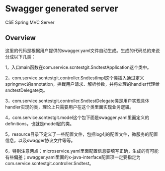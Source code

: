 # Swagger generated server

CSE Spring MVC Server


## Overview
这里的代码是根据用户提供的swagger.yaml文件自动生成。生成的代码总的来说分成以下几类：

1，入口main函数在com.service.scntestgit.SndtestApplication这个类中。

2，com.service.scntestgit.controller.SndtestImpl这个类插入通过定义springmvc的annotation，拦截用户请求、解析参数，并将处理的handler代理给sndtestDelegate类。

3，com.service.scntestgit.controller.SndtestDelegate类是用户实现具体handler实现的类，理论上只需要用户在这个类里面实现业务逻辑。

4，com.service.scntestgit.model这个包下面是swagger.yaml里面定义的definitions，也就是model层的类。

5，resource目录下定义了一些配置文件，包括log4j的配置文件，微服务的配置信息，以及swagger协议文件等等。

6，特别注意两点：microservice.yaml里面配置信息要填写正确，生成的有可能有些偏差；swagger.yaml里面的x-java-interface配置项一定要指定为com.service.scntestgit.controller.Sndtest。